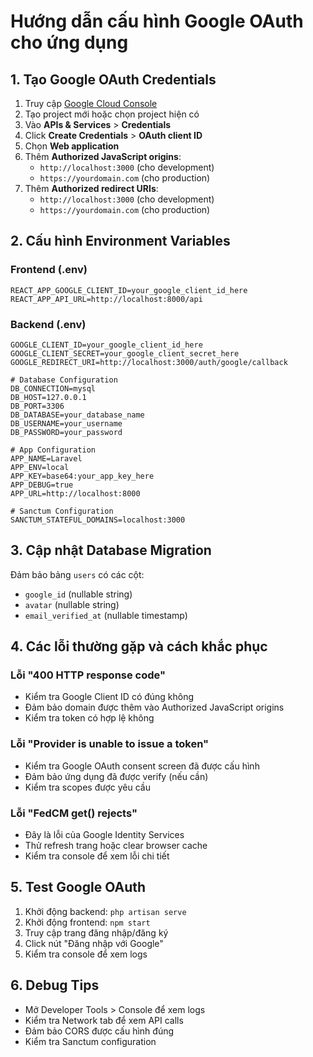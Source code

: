 # Hướng dẫn cấu hình Google OAuth cho ứng dụng

## 1. Tạo Google OAuth Credentials

1. Truy cập [Google Cloud Console](https://console.cloud.google.com/)
2. Tạo project mới hoặc chọn project hiện có
3. Vào **APIs & Services** > **Credentials**
4. Click **Create Credentials** > **OAuth client ID**
5. Chọn **Web application**
6. Thêm **Authorized JavaScript origins**:
   - `http://localhost:3000` (cho development)
   - `https://yourdomain.com` (cho production)
7. Thêm **Authorized redirect URIs**:
   - `http://localhost:3000` (cho development)
   - `https://yourdomain.com` (cho production)

## 2. Cấu hình Environment Variables

### Frontend (.env)
```env
REACT_APP_GOOGLE_CLIENT_ID=your_google_client_id_here
REACT_APP_API_URL=http://localhost:8000/api
```

### Backend (.env)
```env
GOOGLE_CLIENT_ID=your_google_client_id_here
GOOGLE_CLIENT_SECRET=your_google_client_secret_here
GOOGLE_REDIRECT_URI=http://localhost:3000/auth/google/callback

# Database Configuration
DB_CONNECTION=mysql
DB_HOST=127.0.0.1
DB_PORT=3306
DB_DATABASE=your_database_name
DB_USERNAME=your_username
DB_PASSWORD=your_password

# App Configuration
APP_NAME=Laravel
APP_ENV=local
APP_KEY=base64:your_app_key_here
APP_DEBUG=true
APP_URL=http://localhost:8000

# Sanctum Configuration
SANCTUM_STATEFUL_DOMAINS=localhost:3000
```

## 3. Cập nhật Database Migration

Đảm bảo bảng `users` có các cột:
- `google_id` (nullable string)
- `avatar` (nullable string)
- `email_verified_at` (nullable timestamp)

## 4. Các lỗi thường gặp và cách khắc phục

### Lỗi "400 HTTP response code"
- Kiểm tra Google Client ID có đúng không
- Đảm bảo domain được thêm vào Authorized JavaScript origins
- Kiểm tra token có hợp lệ không

### Lỗi "Provider is unable to issue a token"
- Kiểm tra Google OAuth consent screen đã được cấu hình
- Đảm bảo ứng dụng đã được verify (nếu cần)
- Kiểm tra scopes được yêu cầu

### Lỗi "FedCM get() rejects"
- Đây là lỗi của Google Identity Services
- Thử refresh trang hoặc clear browser cache
- Kiểm tra console để xem lỗi chi tiết

## 5. Test Google OAuth

1. Khởi động backend: `php artisan serve`
2. Khởi động frontend: `npm start`
3. Truy cập trang đăng nhập/đăng ký
4. Click nút "Đăng nhập với Google"
5. Kiểm tra console để xem logs

## 6. Debug Tips

- Mở Developer Tools > Console để xem logs
- Kiểm tra Network tab để xem API calls
- Đảm bảo CORS được cấu hình đúng
- Kiểm tra Sanctum configuration


